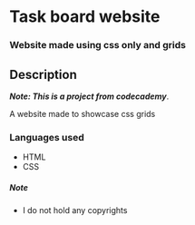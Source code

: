# Task board website

### Website made using css only and grids

## Description

**_Note: This is a project from codecademy_**.

A website made to showcase css grids

### Languages used

- HTML
- CSS

##### Note

- I do not hold any copyrights
